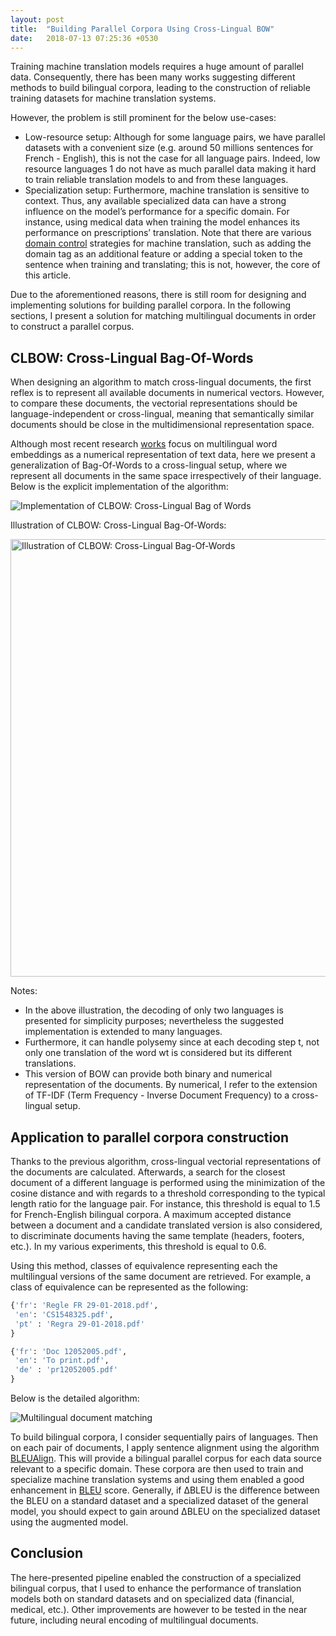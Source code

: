 ```yaml
---
layout: post
title:  "Building Parallel Corpora Using Cross-Lingual BOW"
date:   2018-07-13 07:25:36 +0530
---
```


Training machine translation models requires a huge amount of parallel data.
Consequently, there has been many works suggesting different methods to build
bilingual corpora, leading to the construction of reliable training datasets for
machine translation systems.

However, the problem is still prominent for the below use-cases:
* Low-resource setup: Although for some language pairs, we have parallel datasets with a convenient size (e.g. around 50 millions sentences for French - English), this is not the case for all language pairs. Indeed, low resource languages 1 do not have as much parallel data making it hard to
train reliable translation models to and from these languages.
* Specialization setup: Furthermore, machine translation is sensitive to context. Thus, any available specialized data can have a strong influence on the model’s performance for a specific domain. For instance, using medical data when training the model enhances its performance on prescriptions’ translation. Note that there are various [domain control](https://arxiv.org/abs/1612.06140) strategies for machine translation, such as adding the domain tag as an additional feature or adding a special token to the sentence when training and translating; this is not, however, the core of this article. 

Due to the aforementioned reasons, there is still room for designing and implementing solutions for building parallel corpora. In the following sections, I present a solution for matching multilingual documents in order to construct a parallel corpus.

## CLBOW: Cross-Lingual Bag-Of-Words

When designing an algorithm to match cross-lingual documents, the first reflex is
to represent all available documents in numerical vectors. However, to compare
these documents, the vectorial representations should be language-independent
or cross-lingual, meaning that semantically similar documents should be close
in the multidimensional representation space.

Although most recent research [works](https://arxiv.org/abs/1710.04087) focus on multilingual word embeddings as a numerical representation of text data, here we present a generalization of
Bag-Of-Words to a cross-lingual setup, where we represent all documents in the same space irrespectively of their language. Below is the explicit implementation of the algorithm:

![Implementation of CLBOW: Cross-Lingual Bag of Words]({{site.baseurl}}/assets/images/algo1.png)

Illustration of CLBOW: Cross-Lingual Bag-Of-Words:

<img src="{{site.baseurl}}/assets/images/cbow.png" alt="Illustration of CLBOW: Cross-Lingual Bag-Of-Words" width="700"/>

Notes:
* In the above illustration, the decoding of only two languages is presented for simplicity purposes; nevertheless the suggested implementation is extended to many languages.
* Furthermore, it can handle polysemy since at each decoding step t, not only one translation of the word wt is considered but its different translations.
* This version of BOW can provide both binary and numerical representation of the documents. By numerical, I refer to the extension of TF-IDF (Term Frequency - Inverse Document Frequency) to a cross-lingual setup.

## Application to parallel corpora construction
Thanks to the previous algorithm, cross-lingual vectorial representations of the documents are calculated. Afterwards, a search for the closest document of a different language is performed using the minimization of the cosine distance and with regards to a threshold corresponding to the typical length ratio for the language pair. For instance, this threshold is equal to 1.5 for French-English bilingual corpora. A maximum accepted distance between a document and a candidate translated version is also considered, to discriminate documents having the same template (headers, footers, etc.). In my various experiments, this threshold is equal to 0.6.

Using this method, classes of equivalence representing each the multilingual
versions of the same document are retrieved. For example, a class of equivalence
can be represented as the following:

```python
{'fr': 'Regle FR 29-01-2018.pdf', 
 'en': 'CS1548325.pdf', 
 'pt' : 'Regra 29-01-2018.pdf' 
}

{'fr': 'Doc 12052005.pdf',
 'en': 'To print.pdf',
 'de' : 'pr12052005.pdf'
}
```


Below is the detailed algorithm:


![Multilingual document matching]({{site.baseurl}}/assets/images/algo2.png)


To build bilingual corpora, I consider sequentially pairs of languages. Then on each pair of documents, I apply sentence alignment using the algorithm [BLEUAlign](http://mt-archive.info/AMTA-2010-Sennrich.pdf). This will provide a bilingual parallel corpus for each data source relevant to a specific domain. These corpora are then used to train and specialize machine translation systems and using them enabled a good enhancement in [BLEU](https://www.aclweb.org/anthology/P02-1040) score. Generally, if ∆BLEU is the difference between the BLEU on a standard dataset and a specialized dataset of the general model, you should expect to gain around ∆BLEU on the specialized dataset using the augmented model.

## Conclusion
The here-presented pipeline enabled the construction of a specialized bilingual corpus, that I used to enhance the performance of translation models both on standard datasets and on specialized data (financial, medical, etc.). Other improvements are however to be tested in the near future, including neural encoding of multilingual documents.


